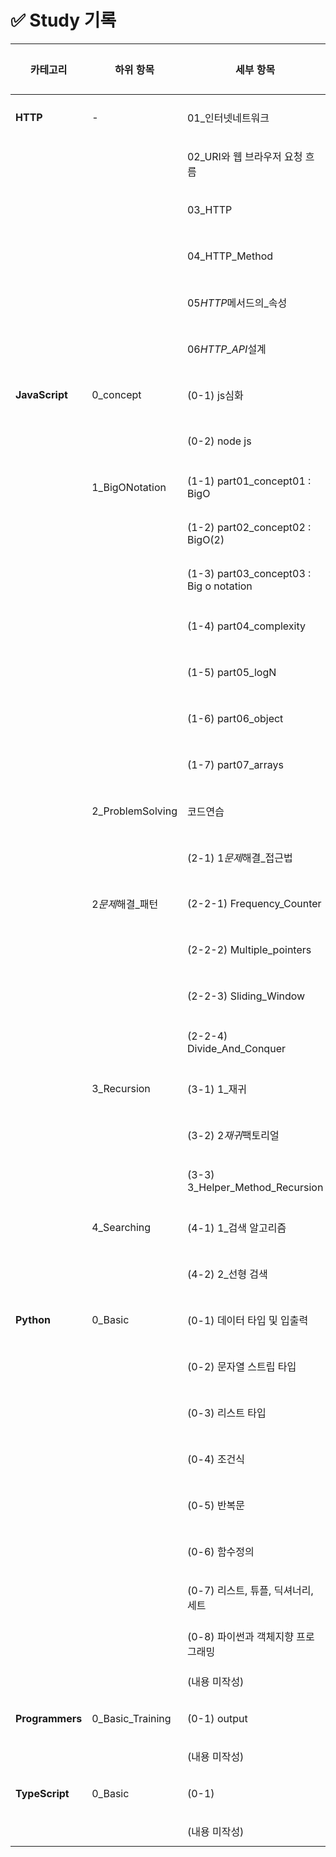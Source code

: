 # ✅ Study 기록

| 카테고리        | 하위 항목         | 세부 항목                               | 진도율 | 링크                                                                                                                                                                        |
| --------------- | ----------------- | --------------------------------------- | ------ | --------------------------------------------------------------------------------------------------------------------------------------------------------------------------- |
| **HTTP**        | -                 | 01\_인터넷네트워크                      | [ ]    | [📄 링크](https://github.com/hotteokButler/study/blob/main/01_HTTP/01_%EC%9D%B8%ED%84%B0%EB%84%B7_%EB%84%A4%ED%8A%B8%EC%9B%8C%ED%81%AC.md)                                  |
|                 |                   | 02_URI와 웹 브라우저 요청 흐름          | [ ]    | [📄 링크](https://github.com/hotteokButler/study/blob/main/01_HTTP/02_URI%EC%99%80_%EC%9B%B9_%EB%B8%8C%EB%9D%BC%EC%9A%B0%EC%A0%80_%EC%9A%94%EC%B2%AD_%ED%9D%90%EB%A6%84.md) |
|                 |                   | 03_HTTP                                 | []     | [📄 링크](https://github.com/hotteokButler/study/blob/main/01_HTTP/03_HTTP.md)                                                                                              |
|                 |                   | 04_HTTP_Method                          | []     | [📄 링크](https://github.com/hotteokButler/study/blob/main/01_HTTP/04_HTTP_Method.md)                                                                                       |
|                 |                   | 05*HTTP*메서드의\_속성                  | [ ]    | [📄 링크](https://github.com/hotteokButler/study/blob/main/01_HTTP/05_HTTP_%EB%A9%94%EC%84%9C%EB%93%9C%EC%9D%98_%EC%86%8D%EC%84%B1.md)                                      |
|                 |                   | 06*HTTP_API*설계                        | [ ]    | [📄 링크](https://github.com/hotteokButler/study/blob/main/01_HTTP/06_HTTP_API_%EC%84%A4%EA%B3%84.md)                                                                       |
| **JavaScript**  | 0_concept         | (0-1) js심화                            | [ ]    | [📄 링크](https://github.com/hotteokButler/study/tree/main/02_JavaScript/0_concept/0_1_js%EC%8B%AC%ED%99%94)                                                                |
|                 |                   | (0-2) node js                           | [ ]    | [📄 링크](https://github.com/hotteokButler/study/tree/main/02_JavaScript/0_concept/0_2_node_js)                                                                             |
|                 | 1_BigONotation    | (1-1) part01_concept01 : BigO           | []     | [📄 링크](https://github.com/hotteokButler/study/blob/main/02_JavaScript/1_BigONotation/part01__concept01.js)                                                               |
|                 |                   | (1-2) part02_concept02 : BigO(2)        | []     | [📄 링크](https://github.com/hotteokButler/study/blob/main/02_JavaScript/1_BigONotation/part02_concept02.js)                                                                |
|                 |                   | (1-3) part03_concept03 : Big o notation | [ ]    | [📄 링크](https://github.com/hotteokButler/study/blob/main/02_JavaScript/1_BigONotation/part03_concept03.js)                                                                |
|                 |                   | (1-4) part04_complexity                 | [ ]    | [📄 링크](https://github.com/hotteokButler/study/blob/main/02_JavaScript/1_BigONotation/part04_complexity.js)                                                               |
|                 |                   | (1-5) part05_logN                       | [ ]    | [📄 링크](https://github.com/hotteokButler/study/blob/main/02_JavaScript/1_BigONotation/part05_logN.js)                                                                     |
|                 |                   | (1-6) part06_object                     | [ ]    | [📄 링크](https://github.com/hotteokButler/study/blob/main/02_JavaScript/1_BigONotation/part06_object.js)                                                                   |
|                 |                   | (1-7) part07_arrays                     | [ ]    | [📄 링크](https://github.com/hotteokButler/study/blob/main/02_JavaScript/1_BigONotation/part07_arrays.js)                                                                   |
|                 | 2_ProblemSolving  | 코드연습                                | [ ]    | [📄 링크](https://github.com/hotteokButler/study/tree/main/02_JavaScript/2_ProblemSolving/%EC%BD%94%EB%93%9C%EC%97%B0%EC%8A%B5)                                             |
|                 |                   | (2-1) 1*문제*해결\_접근법               | []     | [📄 링크](https://github.com/hotteokButler/study/blob/main/02_JavaScript/2_ProblemSolving/1_%EB%AC%B8%EC%A0%9C_%ED%95%B4%EA%B2%B0_%EC%A0%91%EA%B7%BC%EB%B2%95.js)           |
|                 | 2*문제*해결\_패턴 | (2-2-1) Frequency_Counter               | [ ]    | [📄 링크](https://github.com/hotteokButler/study/blob/main/02_JavaScript/2_ProblemSolving/2-1_Frequeny_Counter.js)                                                          |
|                 |                   | (2-2-2) Multiple_pointers               | [ ]    | [📄 링크](https://github.com/hotteokButler/study/blob/main/02_JavaScript/2_ProblemSolving/2-2_Multiple_pointers.js)                                                         |
|                 |                   | (2-2-3) Sliding_Window                  | [ ]    | [📄 링크](https://github.com/hotteokButler/study/blob/main/02_JavaScript/2_ProblemSolving/2-3_Sliding_Window.js)                                                            |
|                 |                   | (2-2-4) Divide_And_Conquer              | [ ]    | [📄 링크](https://github.com/hotteokButler/study/blob/main/02_JavaScript/2_ProblemSolving/2-4_Divide_And_Conquer.js)                                                        |
|                 | 3_Recursion       | (3-1) 1\_재귀                           | [ ]    | [📄 링크](https://github.com/hotteokButler/study/blob/main/02_JavaScript/3_Recursion/1_%EC%9E%AC%EA%B7%80.js)                                                               |
|                 |                   | (3-2) 2*재귀*팩토리얼                   | [ ]    | [📄 링크](https://github.com/hotteokButler/study/blob/main/02_JavaScript/3_Recursion/2_%EC%9E%AC%EA%B7%80_%ED%8C%A9%ED%86%A0%EB%A6%AC%EC%96%BC.js)                          |
|                 |                   | (3-3) 3_Helper_Method_Recursion         | [ ]    | [📄 링크](https://github.com/hotteokButler/study/blob/main/02_JavaScript/3_Recursion/3_Helper_Method_Recrusion.js)                                                          |
|                 | 4_Searching       | (4-1) 1\_검색 알고리즘                  | [ ]    | [📄 링크](https://github.com/hotteokButler/study/blob/main/02_JavaScript/4_Searching/1_%EA%B2%80%EC%83%89_%EC%95%8C%EA%B3%A0%EB%A6%AC%EC%A6%98.js)                          |
|                 |                   | (4-2) 2\_선형 검색                      | [ ]    | [📄 링크](https://github.com/hotteokButler/study/blob/main/02_JavaScript/4_Searching/2_%EC%84%A0%ED%98%95%EA%B2%80%EC%83%89.js)                                             |
| **Python**      | 0_Basic           | (0-1) 데이터 타입 및 입출력             | [ ]    | [📄 링크](https://github.com/hotteokButler/study/blob/main/03_Python/0_Basic/01_data_type_and_print.ipynb)                                                                  |
|                 |                   | (0-2) 문자열 스트립 타입                | [ ]    | [📄 링크](https://github.com/hotteokButler/study/blob/main/03_Python/0_Basic/02_string_type.ipynb)                                                                          |
|                 |                   | (0-3) 리스트 타입                       | [ ]    | [📄 링크](https://github.com/hotteokButler/study/blob/main/03_Python/0_Basic/03_list_type.ipynb)                                                                            |
|                 |                   | (0-4) 조건식                            | [ ]    | [📄 링크](https://github.com/hotteokButler/study/blob/main/03_Python/0_Basic/04_conditional_statements.ipynb)                                                               |
|                 |                   | (0-5) 반복문                            | [ ]    | [📄 링크](https://github.com/hotteokButler/study/blob/main/03_Python/0_Basic/05_loop.ipynb)                                                                                 |
|                 |                   | (0-6) 함수정의                          | [ ]    | [📄 링크](https://github.com/hotteokButler/study/blob/main/03_Python/0_Basic/06_function.ipynb)                                                                             |
|                 |                   | (0-7) 리스트, 튜플, 딕셔너리, 세트      | [ ]    | [📄 링크](https://github.com/hotteokButler/study/blob/main/03_Python/0_Basic/07_Tuple_List_Dictionary_Set.ipynb)                                                            |
|                 |                   | (0-8) 파이썬과 객체지향 프로그래밍      | [ ]    | [📄 링크](https://github.com/hotteokButler/study/blob/main/03_Python/0_Basic/08_python_oop.ipynb)                                                                           |
|                 |                   | (내용 미작성)                           | [ ]    | -                                                                                                                                                                           |
| **Programmers** | 0_Basic_Training  | (0-1) output                            | [ ]    | [📄 링크](https://github.com/hotteokButler/study/blob/main/04_Programmers/0_Basic_Training/01_output.md)                                                                    |
|                 |                   | (내용 미작성)                           | [ ]    | -                                                                                                                                                                           |
| **TypeScript**  | 0_Basic           | (0-1)                                   | [ ]    | [📄 링크]()                                                                                                                                                                 |
|                 |                   | (내용 미작성)                           | [ ]    | -                                                                                                                                                                           |
